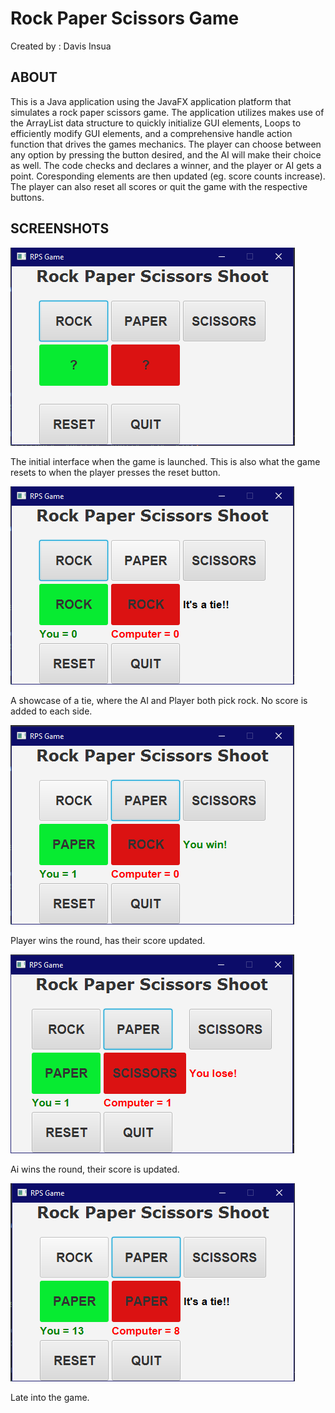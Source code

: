 Rock Paper Scissors Game
========================
Created by : Davis Insua

ABOUT 
----------------

This is a Java application using the JavaFX application platform that simulates a rock paper scissors game. The application utilizes makes use of the ArrayList data structure to quickly initialize GUI elements, Loops to efficiently modify GUI elements, and a comprehensive handle action function that drives the games mechanics. The player can choose between any option by pressing the button desired, and the AI will make their choice as well. The code checks and declares a winner, and the player or AI gets a point. Coresponding elements are then updated (eg. score counts increase). The player can also reset all scores or quit the game with the respective buttons.

SCREENSHOTS  
--------------

![](screens/s1.PNG)

The initial interface when the game is launched. This is also what the game resets to when the player presses the reset button.


![](screens/s2.PNG)

A showcase of a tie, where the AI and Player both pick rock. No score is added to each side.


![](screens/s3.PNG)

Player wins the round, has their score updated.


![](screens/s4.PNG)

Ai wins the round, their score is updated.


![](screens/s5.PNG)

Late into the game.
